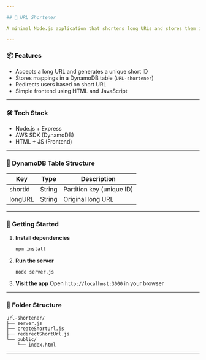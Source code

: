 ```yaml
---

## 🔗 URL Shortener

A minimal Node.js application that shortens long URLs and stores them in AWS DynamoDB. Users can access short links to get redirected to the original URLs.

---
```


### 📦 Features

* Accepts a long URL and generates a unique short ID
* Stores mappings in a DynamoDB table (`URL-shortener`)
* Redirects users based on short URL
* Simple frontend using HTML and JavaScript

---

### 🛠 Tech Stack

* Node.js + Express
* AWS SDK (DynamoDB)
* HTML + JS (Frontend)

---

### 🧱 DynamoDB Table Structure

| Key     | Type   | Description               |
| ------- | ------ | ------------------------- |
| shortid | String | Partition key (unique ID) |
| longURL | String | Original long URL         |

---

### 🚀 Getting Started

1. **Install dependencies**

   ```bash
   npm install
   ```

2. **Run the server**

   ```bash
   node server.js
   ```

3. **Visit the app**
   Open `http://localhost:3000` in your browser

---

### 📁 Folder Structure

```
url-shortener/
├── server.js
├── createShortUrl.js
├── redirectShortUrl.js
└── public/
    └── index.html
```

---
